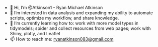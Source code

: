 - 👋 Hi, I’m @Atkinson1 - Ryan Michael Atkinson
- 👀 I’m interested in data analysis and expanding my ability to automate scripts, optimize my workflow, and share knowledge.
- 🌱 I’m currently learning how to: work with more model types in tidymodels; spider and collect resources from web pages; work with Shiny, plotly, and Leaflet
- 📫 How to reach me: ryanatkinson083@gmail.com
